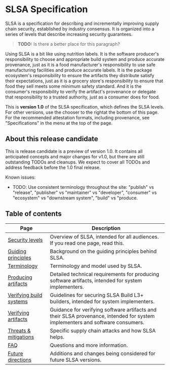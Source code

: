 # SLSA Specification

<div class="subtitle">

SLSA is a specification for describing and incrementally improving supply chain
security, established by industry consensus. It is organized into a series of
levels that describe increasing security guarantees.

> **TODO:** Is there a better place for this paragraph?

Using SLSA is a bit like using nutrition labels. It is the software producer's
responsibility to choose and appropriate build system and produce accurate
provenance, just as it is a food manufacturer's responsibility to use
safe manufacturing facilities and produce accurate labels. It is the package
ecosystem's responsibility to ensure the artifacts they distribute satisfy
their expectations, just as it is a grocery store's responsibility to ensure
that food they sell meets some minimum safety standard. And it is the consumer's
responsibility to verify the artifact's provenance or delegate that
responsibility to a trusted authority, just as a consumer does for food.

</div>

This is **version 1.0** of the SLSA specification, which defines the SLSA
levels. For other versions, use the chooser <span class="hidden md:inline">to
the right</span><span class="md:hidden">at the bottom of this page</span>. For
the recommended attestation formats, including provenance, see "Specifications"
in the menu at the top of the page.

## About this release candidate

This is release candidate is a preview of version 1.0. It contains all
anticipated concepts and major changes for v1.0, but there are still outstanding
TODOs and cleanups. We expect to cover all TODOs and address feedback before the
1.0 final release.

Known issues:

-   TODO: Use consistent terminology throughout the site: "publish" vs
    "release", "publisher" vs "maintainer" vs "developer", "consumer" vs
    "ecosystem" vs "downstream system", "build" vs "produce.

## Table of contents

| Page | Description |
| ---- | --- |
| [Security levels](levels.md) | Overview of SLSA, intended for all audiences. If you read one page, read this. |
| [Guiding principles](principles.md) | Background on the guiding principles behind SLSA. |
| [Terminology](terminology.md) | Terminology and model used by SLSA. |
| [Producing artifacts](requirements.md) | Detailed technical requirements for producing software artifacts, intended for system implementers. |
| [Verifying build systems](verifying-systems.md) | Guidelines for securing SLSA Build L3+ builders, intended for system implementers. |
| [Verifying artifacts](verifying-artifacts.md) | Guidance for verifying software artifacts and their SLSA provenance, intended for system implementers and software consumers. |
| [Threats & mitigations](threats.md) | Specific supply chain attacks and how SLSA helps. |
| [FAQ](faq.md) | Questions and more information. |
| [Future directions](future-directions.md) | Additions and changes being considered for future SLSA versions. |
